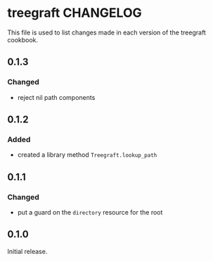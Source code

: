 # treegraft CHANGELOG

This file is used to list changes made in each version of the treegraft cookbook.

## 0.1.3

### Changed
- reject nil path components

## 0.1.2

### Added
- created a library method `Treegraft.lookup_path`

## 0.1.1

### Changed
- put a guard on the `directory` resource for the root

## 0.1.0

Initial release.
